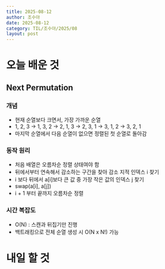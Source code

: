 ```yaml
---
title: 2025-08-12
author: 조수아
date: 2025-08-12
category: TIL/조수아/2025/08
layout: post
---
```


# 오늘 배운 것

## Next Permutation

### 개념
- 현재 순열보다 크면서, 가장 가까운 순열
- 1, 2, 3 -> 1, 3, 2 -> 2, 1, 3 -> 2, 3, 1 -> 3, 1, 2 -> 3, 2, 1
- 마지막 순열에서 다음 순열이 없으면 정렬된 첫 순열로 돌아감

### 동작 원리
- 처음 배열은 오름차순 정렬 상태여야 함
- 뒤에서부터 연속해서 감소하는 구간을 찾아 감소 지적 인덱스 i 찾기
- i 보다 뒤에서 a[i]보다 큰 값 중 가장 작은 값의 인덱스 j 찾기
- swap(a[i], a[j])
- i + 1 부터 끝까지 오름차순 정렬

### 시간 복잡도
- O(N) : 스캔과 뒤집기만 진행
- 백트래킹으로 전체 순열 생성 시 O(N x N!) 가능

# 내일 할 것
